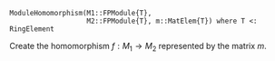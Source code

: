 ```
ModuleHomomorphism(M1::FPModule{T},
                   M2::FPModule{T}, m::MatElem{T}) where T <: RingElement
```

Create the homomorphism $f : M_1 \to M_2$ represented by the matrix $m$.
